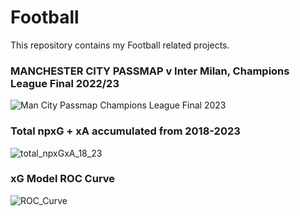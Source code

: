 # Football
This repository contains my Football related projects.

### MANCHESTER CITY PASSMAP v Inter Milan, Champions League Final 2022/23
![Man City Passmap Champions League Final 2023](https://github.com/KeilanKenny/Football/assets/115564650/03ddb66c-67b9-4273-b6bb-d541e0b455ce)

### Total npxG + xA accumulated from 2018-2023 
![total_npxGxA_18_23](https://github.com/KeilanKenny/Football/assets/115564650/6e394506-8260-450d-9118-97ac3e89e165)

### xG Model ROC Curve
![ROC_Curve](https://github.com/KeilanKenny/Football/assets/115564650/b0cfac52-a36c-4f4f-944a-b74f9718145e)
